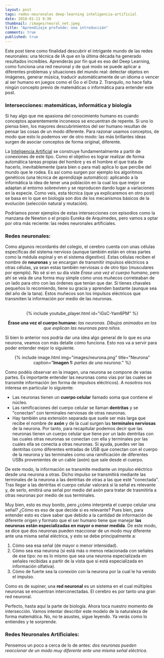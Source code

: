 ```yaml
---
layout: post
tags: redes-neuronales deep-learning inteligencia-artificial
date: 2018-01-11 9:30
thumbnail: /images/neural_net.jpeg
title: "Aprendizaje profundo: una introducción"
comments: true
published: true
---
```


Este post tiene como finalidad descubrir el intrigante mundo de las redes neuronales: una técnica de IA que en la última década ha generado resultados increíbles. Aprenderás por fin qué es eso del Deep Learning, como funciona una red neuronal y de qué modo se puede aplicar a diferentes problemas y situaciones del mundo real: detectar objetos en imágenes, generar música, traducir automáticamente de un idioma o vencer al ser humano en juegos como el Go o el Dota 2. Tranquilo, no hace falta ningún concepto previo de matemáticas o informática para entender este post.

<!--more-->

### Intersecciones: matemáticas, informática y biología
Si hay algo que me apasiona del conocimiento humano es cuando conceptos aparentemente inconexos se encuentran de repente. Si uno lo piensa bien, los mayores descubrimientos del ser humano resultan de pensar las cosas de un modo diferente. Para razonar usamos conceptos, de modo que esto lo podemos ver de otro modo: las más brillantes ideas surgen de asociar conceptos de forma original, diferente.

La [Inteligencia Artificial](https://turingnianos.github.io/2018/01/04/ia-que-es.html) se construye fundamentalmente a partir de conexiones de este tipo. Como el objetivo es lograr realizar de forma automática tareas propias del hombre y es el hombre el que trata de hacerlo, inevitablemente (para bien o para mal) aplica lo que percibe del mundo que le rodea. Es así como surgen por ejemplo los algoritmos genéticos (una técnica de aprendizaje automático): aplicando a la informática la idea de tener una población en la cual los que mejor se adaptan al entorno sobreviven y se reproducen dando lugar a variaciones en la especie. Como veis, esta técnica (que ya explicaremos en otro post) se basa en lo que en biología son dos de los mecanismos básicos de la evolución (selección natural y mutación).

Podríamos poner ejemplos de estas intersecciones con episodios como la manzana de Newton o el propio Eureka de Arquímedes, pero vamos a optar por otra más reciente: las redes neuronales artificiales.

### Redes neuronales:

Como algunos recordaréis del colegio, el cerebro cuenta con unas células específicas del sistema nervioso (aunque también están en otras partes como la médula espinal y en el sistema digestivo). Estas células reciben el nombre de **neuronas** y se encargan de transmitir impulsos eléctricos a otras células, ya sean estas también nerviosas o de otro tipo (musculares por ejemplo). No sé si en su día viste *Érase una vez el cuerpo humano*, pero ahí se veía de una forma muy simple cómo unos muñecos correteaban de un lado para otro con las órdenes que tenían que dar. Si tienes chavales pequeños lo recomiendo, tiene su gracia y aprenden bastante (aunque sea del año de la tana). Estos muñecos son los impulsos eléctricos que transmiten la información por medio de las neuronas.

<center>
  <br>
  {% include youtube_player.html id="iGsC-Yam6PM" %}
  <br>
  <p>
    <b>Érase una vez el cuerpo humano:</b> <i>las neuronas. Dibujos animados en los que explican las neuronas para niños.</i>
  </p>
</center>


Si bien lo anterior nos podría dar una idea algo general de lo que es una neurona, veamos con más detalle cómo funciona. Esto nos va a servir para poder entender mejor lo siguiente.

<center>
{% include image.html 
   img="images/neurona.png" 
   title="Neurona" 
   caption="<b>Imagen 1:</b> <i>partes de una neurona.</i>" %}
</center>

Como podéis observar en la imagen, una neurona se compone de varias partes. Es importante entender las neuronas como vías por las cuales se transmite información (en forma de impulsos eléctricos). A nosotros nos interesa en particular lo siguiente:
* Las neuronas tienen un **cuerpo celular** llamado soma que contiene el núcleo.
* Las ramificaciones del cuerpo celular se llaman **dentritas** y se "conectan" con terminales nerviosas de otras neuronas.
* Hay también una extensión separada que suele ser más larga que recibe el nombre de **axón** y de la cual surgen las **terminales nerviosas** de la neurona.
Por tanto, para recapitular podemos decir que las neuronas tienen un cuerpo celular que tiene por un lado dentritas con las cuales otras neuronas se conectan con ella y terminales por las cuales ella se conecta a otras neuronas. Si ayuda, puedes ver las dentritas como diferentes entradas de USB que conectan con el cuerpo de la neurona y las terminales como una ramificación de diferentes USBs provenientes de un cable (axón) que sale desde el cuerpo.

De este modo, la información se transmite mediante un impulso eléctrico desde una neurona a otras. Dicho impulso se transmitirá mediante las terminales de la neurona a las dentritas de otras a las que esté "conectada". Tras llegar a las dentritas el cuerpo celular valorará si la señal es relevante y, de serlo, emitirá una señal por medio del axón para tratar de trasmitirla a otras neuronas por medio de sus terminales.

Muy bien, esto es muy bonito, pero ¿cómo interpreta el cuerpo celular una señal? ¿Cómo es eso de que decide si es relevante? Pues bien, para entender esto es clave saber que debido a la cantidad de información de diferente origen y formato que el ser humano tiene que manejar **las neuronas están especializadas en mayor o menor medida**. De este modo, se dice que dos neuronas pueden reaccionar de un modo muy diferente ante una misma señal eléctrica, y esto se debe principalmente a:
1. Cómo sea esa señal (de mayor o menor intensidad).
2. Cómo sea esa neurona (si está más o menos relacionada con señales de ese tipo: no es lo mismo que sea una neurona especializada en señales recibidas a partir de la vista que si está especializada en información olfativa).
3. Cómo de fuerte sea la conexión con la neurona por la cual le ha venido el impulso.

Como es de supiner, una  **red neuronal** es un sistema en el cual múltiples neuronas se encuentran interconectadas. El cerebro es por tanto una gran red neuronal.

Perfecto, hasta aquí la parte de biología. Ahora toca nuestro momento de intersección. Vamos intentar describir este modelo de la naturaleza de forma matemática. No, no te asustes, sigue leyendo. Ya verás como lo entiendes y te sorprende.

### Redes Neuronales Artificiales:

Pensemos un poco a cerca de lo de antes: *dos neuronas pueden reaccionar de un modo muy diferente ante una misma señal eléctrica*.
